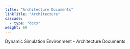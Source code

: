 ```yaml
---
title: "Architecture Documents"
linkTitle: "Architecture"
cascade:
  - type: "docs"
weight: 60
---
```


Dynamic Simulation Environment - Architecture Documents